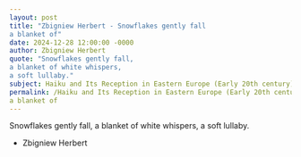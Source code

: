 ```yaml
---
layout: post
title: "Zbigniew Herbert - Snowflakes gently fall
a blanket of"
date: 2024-12-28 12:00:00 -0000
author: Zbigniew Herbert
quote: "Snowflakes gently fall,
a blanket of white whispers,
a soft lullaby."
subject: Haiku and Its Reception in Eastern Europe (Early 20th century)
permalink: /Haiku and Its Reception in Eastern Europe (Early 20th century)/Zbigniew Herbert/Zbigniew Herbert - Snowflakes gently fall
a blanket of
---
```


Snowflakes gently fall,
a blanket of white whispers,
a soft lullaby.

- Zbigniew Herbert
